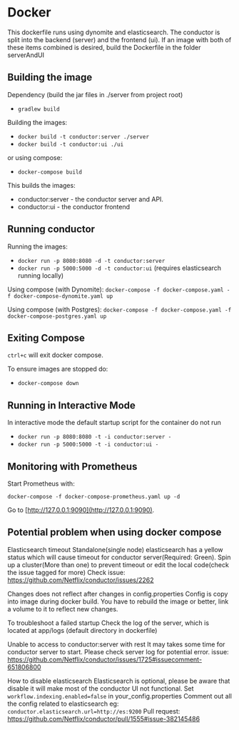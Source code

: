 # Docker

This dockerfile runs using dynomite and elasticsearch. The conductor is split into the backend (server) and the frontend (ui). If an image with both of these items combined is desired, build the Dockerfile in the folder serverAndUI

## Building the image
Dependency (build the jar files in ./server from project root)
- `gradlew build`

Building the images:
 - `docker build -t conductor:server ./server`
 - `docker build -t conductor:ui ./ui`

or using compose:
 - `docker-compose build`

This builds the images:
 - conductor:server - the conductor server and API.
 - conductor:ui - the conductor frontend

## Running conductor
Running the images:
 - `docker run -p 8080:8080 -d -t conductor:server`
 - `docker run -p 5000:5000 -d -t conductor:ui` (requires elasticsearch running locally)

Using compose (with Dynomite):
`docker-compose -f docker-compose.yaml -f docker-compose-dynomite.yaml up`

Using compose (with Postgres):
`docker-compose -f docker-compose.yaml -f docker-compose-postgres.yaml up`

## Exiting Compose
`ctrl+c` will exit docker compose.

To ensure images are stopped do:
 - `docker-compose down`

## Running in Interactive Mode
In interactive mode the default startup script for the container do not run
 - `docker run -p 8080:8080 -t -i conductor:server -`
 - `docker run -p 5000:5000 -t -i conductor:ui -`


## Monitoring with Prometheus

Start Prometheus with:

`docker-compose -f docker-compose-prometheus.yaml up -d`

Go to [http://127.0.0.1:9090](http://127.0.0.1:9090).


## Potential problem when using docker compose

Elasticsearch timeout
Standalone(single node) elasticsearch has a yellow status which will cause timeout for conductor server(Required: Green).
Spin up a cluster(More than one) to prevent timeout or edit the local code(check the issue tagged for more)
Check issue: https://github.com/Netflix/conductor/issues/2262

Changes does not reflect after changes in config.properties
Config is copy into image during docker build. You have to rebuild the image or better, link a volume to it to reflect new changes.

To troubleshoot a failed startup
Check the log of the server, which is located at app/logs (default directory in dockerfile)

Unable to access to conductor:server with rest
It may takes some time for conductor server to start. Please check server log for potential error.
issue: https://github.com/Netflix/conductor/issues/1725#issuecomment-651806800

How to disable elasticsearch
Elasticsearch is optional, please be aware that disable it will make most of the conductor UI not functional.
Set `workflow.indexing.enabled=false` in your_config.properties
Comment out all the config related to elasticsearch
eg: `conductor.elasticsearch.url=http://es:9200`
Pull request: https://github.com/Netflix/conductor/pull/1555#issue-382145486


